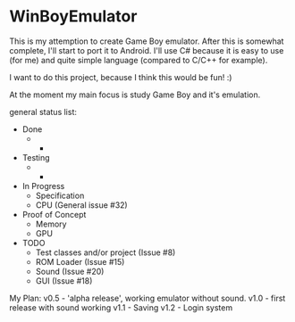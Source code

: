 # WinBoyEmulator
This is my attemption to create Game Boy emulator. After this is somewhat complete, I'll start to port it to Android. 
I'll use C# because it is easy to use (for me) and quite simple language (compared to C/C++ for example).

I want to do this project, because I think this would be fun! :)

At the moment my main focus is study Game Boy and it's emulation.

general status list:
* Done
    * - 
* Testing
    * - 
* In Progress
   *  Specification
   *  CPU (General issue #32)
* Proof of Concept
   * Memory
   * GPU
* TODO
    * Test classes and/or project   (Issue #8)
    * ROM Loader (Issue #15)
    * Sound (Issue #20)
    * GUI (Issue #18)

My Plan:
 v0.5 - 'alpha release', working emulator without sound.
 v1.0 - first release with sound working
 v1.1 - Saving
 v1.2 - Login system

